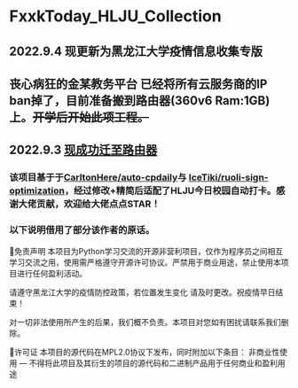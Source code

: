 # FxxkToday_HLJU_Collection

## 2022.9.4 现更新为黑龙江大学疫情信息收集专版

## 丧心病狂的金某教务平台 已经将所有云服务商的IP ban掉了，目前准备搬到路由器(360v6 Ram:1GB)上。~~开学后开始此项工程。~~
## 2022.9.3 [现成功迁至路由器](https://github.com/Ronald-247533/Fxck-CPdaily-docker)

### 该项目基于于[CarltonHere/auto-cpdaily](https://github.com/CarltonHere/auto-cpdaily)与 [IceTiki/ruoli-sign-optimization](https://github.com/IceTiki/ruoli-sign-optimization)，经过修改+精简后适配了HLJU今日校园自动打卡。感谢大佬贡献，欢迎给大佬点点STAR！

### 以下说明借用了部分该作者的原话。

📃免责声明
本项目为Python学习交流的开源非营利项目，仅作为程序员之间相互学习交流之用，使用需严格遵守开源许可协议。严禁用于商业用途，禁止使用本项目进行任何盈利活动。

请遵守黑龙江大学的疫情防控政策，若位置发生变化 请及时更改。祝疫情早日结束！

对一切非法使用所产生的后果，我们概不负责。本项目对您如有困扰请联系我们删除。

📜许可证
本项目的源代码在MPL2.0协议下发布，同时附加以下条目：
非商业性使用 — 不得将此项目及其衍生的项目的源代码和二进制产品用于任何商业和盈利用途

